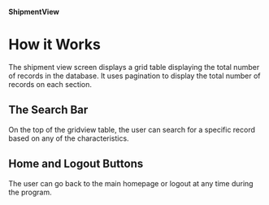 **ShipmentView** 

# How it Works
The shipment view screen displays a grid table displaying the total number of records in the database. It uses pagination to display the total number of records on each section. 

## The Search Bar
On the top of the gridview table, the user can search for a specific record based on any of the characteristics. 

## Home and Logout Buttons
The user can go back to the main homepage or logout at any time during the program.

